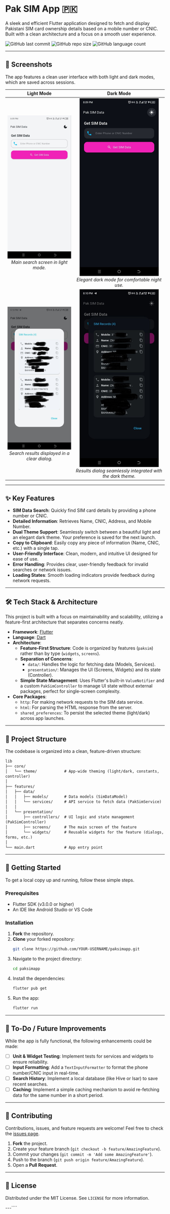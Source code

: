 # Pak SIM App 🇵🇰

A sleek and efficient Flutter application designed to fetch and display Pakistani SIM card ownership details based on a mobile number or CNIC. Built with a clean architecture and a focus on a smooth user experience.

![GitHub last commit](https://img.shields.io/github/last-commit/shoaibhassan2/paksimapp?style=for-the-badge)
![GitHub repo size](https://img.shields.io/github/repo-size/shoaibhassan2/paksimapp?style=for-the-badge)
![GitHub language count](https://img.shields.io/github/languages/count/shoaibhassan2/paksimapp?style=for-the-badge)

---

## 📸 Screenshots

The app features a clean user interface with both light and dark modes, which are saved across sessions.

| Light Mode                                                                                                      | Dark Mode                                                                                                                       |
| --------------------------------------------------------------------------------------------------------------- | ------------------------------------------------------------------------------------------------------------------------------- |
| <div align="center"><img src="screenshots/lightmode.jpg" width="250"><br><em>Main search screen in light mode.</em></div> | <div align="center"><img src="screenshots/darkmode.jpg" width="250"><br><em>Elegant dark mode for comfortable night use.</em></div>         |
| <div align="center"><img src="screenshots/lightmoderesults.jpg" width="250"><br><em>Search results displayed in a clear dialog.</em></div> | <div align="center"><img src="screenshots/darkmoderesults.jpg" width="250"><br><em>Results dialog seamlessly integrated with the dark theme.</em></div> |

---

## ✨ Key Features

-   **SIM Data Search**: Quickly find SIM card details by providing a phone number or CNIC.
-   **Detailed Information**: Retrieves Name, CNIC, Address, and Mobile Number.
-   **Dual Theme Support**: Seamlessly switch between a beautiful light and an elegant dark theme. Your preference is saved for the next launch.
-   **Copy to Clipboard**: Easily copy any piece of information (Name, CNIC, etc.) with a single tap.
-   **User-Friendly Interface**: Clean, modern, and intuitive UI designed for ease of use.
-   **Error Handling**: Provides clear, user-friendly feedback for invalid searches or network issues.
-   **Loading States**: Smooth loading indicators provide feedback during network requests.

---

## 🛠️ Tech Stack & Architecture

This project is built with a focus on maintainability and scalability, utilizing a feature-first architecture that separates concerns neatly.

-   **Framework**: [Flutter](https://flutter.dev/)
-   **Language**: [Dart](https://dart.dev/)
-   **Architecture**:
    -   **Feature-First Structure**: Code is organized by features (`paksim`) rather than by type (`widgets`, `screens`).
    -   **Separation of Concerns**:
        -   `data/`: Handles the logic for fetching data (Models, Services).
        -   `presentation/`: Manages the UI (Screens, Widgets) and its state (Controller).
    -   **Simple State Management**: Uses Flutter's built-in `ValueNotifier` and a custom `PakSimController` to manage UI state without external packages, perfect for single-screen complexity.
-   **Core Packages**:
    -   `http`: For making network requests to the SIM data service.
    -   `html`: For parsing the HTML response from the server.
    -   `shared_preferences`: To persist the selected theme (light/dark) across app launches.

---

## 📁 Project Structure

The codebase is organized into a clean, feature-driven structure:

```
lib
├── core/
│   └── theme/            # App-wide theming (light/dark, constants, controller)
│
├── features/
│   ├── data/
│   │   ├── models/       # Data models (SimDataModel)
│   │   └── services/     # API service to fetch data (PakSimService)
│   │
│   └── presentation/
│       ├── controllers/  # UI logic and state management (PakSimController)
│       ├── screens/      # The main screen of the feature
│       └── widgets/      # Reusable widgets for the feature (dialogs, forms, etc.)
│
└── main.dart             # App entry point
```

---

## 🚀 Getting Started

To get a local copy up and running, follow these simple steps.

### Prerequisites

-   Flutter SDK (v3.0.0 or higher)
-   An IDE like Android Studio or VS Code

### Installation

1.  **Fork** the repository.
2.  **Clone** your forked repository:
    ```sh
    git clone https://github.com/YOUR-USERNAME/paksimapp.git
    ```
3.  Navigate to the project directory:
    ```sh
    cd paksimapp
    ```
4.  Install the dependencies:
    ```sh
    flutter pub get
    ```
5.  Run the app:
    ```sh
    flutter run
    ```

---

## 📝 To-Do / Future Improvements

While the app is fully functional, the following enhancements could be made:

-   [ ] **Unit & Widget Testing**: Implement tests for services and widgets to ensure reliability.
-   [ ] **Input Formatting**: Add a `TextInputFormatter` to format the phone number/CNIC input in real-time.
-   [ ] **Search History**: Implement a local database (like Hive or Isar) to save recent searches.
-   [ ] **Caching**: Implement a simple caching mechanism to avoid re-fetching data for the same number in a short period.

---

## 🤝 Contributing

Contributions, issues, and feature requests are welcome! Feel free to check the [issues page](https://github.com/shoaibhassan2/paksimapp/issues).

1.  **Fork** the project.
2.  Create your feature branch (`git checkout -b feature/AmazingFeature`).
3.  Commit your changes (`git commit -m 'Add some AmazingFeature'`).
4.  Push to the branch (`git push origin feature/AmazingFeature`).
5.  Open a **Pull Request**.

---

## 📄 License

Distributed under the MIT License. See `LICENSE` for more information.

---````